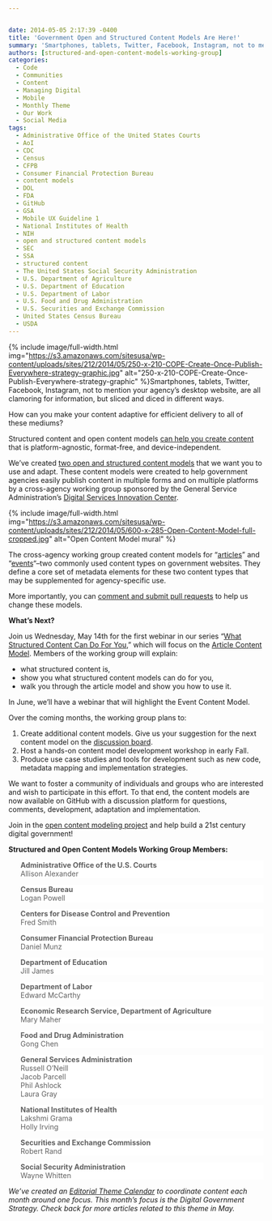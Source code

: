 ```yaml
---


date: 2014-05-05 2:17:39 -0400
title: 'Government Open and Structured Content Models Are Here!'
summary: 'Smartphones, tablets, Twitter, Facebook, Instagram, not to mention your agency&amp;#8217;s desktop website, are all clamoring for information, but sliced and diced in different ways. How can you make your content adaptive for efficient delivery to all of these mediums? Structured content and open content models can help you create content that is'
authors: [structured-and-open-content-models-working-group]
categories:
  - Code
  - Communities
  - Content
  - Managing Digital
  - Mobile
  - Monthly Theme
  - Our Work
  - Social Media
tags:
  - Administrative Office of the United States Courts
  - AoI
  - CDC
  - Census
  - CFPB
  - Consumer Financial Protection Bureau
  - content models
  - DOL
  - FDA
  - GitHub
  - GSA
  - Mobile UX Guideline 1
  - National Institutes of Health
  - NIH
  - open and structured content models
  - SEC
  - SSA
  - structured content
  - The United States Social Security Administration
  - U.S. Department of Agriculture
  - U.S. Department of Education
  - U.S. Department of Labor
  - U.S. Food and Drug Administration
  - U.S. Securities and Exchange Commission
  - United States Census Bureau
  - USDA
---
```



{% include image/full-width.html img="https://s3.amazonaws.com/sitesusa/wp-content/uploads/sites/212/2014/05/250-x-210-COPE-Create-Once-Publish-Everywhere-strategy-graphic.jpg" alt="250-x-210-COPE-Create-Once-Publish-Everywhere-strategy-graphic" %}Smartphones, tablets, Twitter, Facebook, Instagram, not to mention your agency&#8217;s desktop website, are all clamoring for information, but sliced and diced in different ways.

How can you make your content adaptive for efficient delivery to all of these mediums?

Structured content and open content models [can help you create content](https://www.WHATEVER/2013/10/28/always-future-ready-the-benefits-of-open-content-models-and-structured-data-webinar/) that is platform-agnostic, format-free, and device-independent.

We&#8217;ve created [two open and structured content models](http://gsa.github.io/Open-And-Structured-Content-Models/index.html) that we want you to use and adapt. These content models were created to help government agencies easily publish content in multiple forms and on multiple platforms by a cross-agency working group sponsored by the General Service Administration’s [Digital Services Innovation Center](https://www.WHATEVER/about/).

{% include image/full-width.html img="https://s3.amazonaws.com/sitesusa/wp-content/uploads/sites/212/2014/05/600-x-285-Open-Content-Model-full-cropped.jpg" alt="Open Content Model mural" %}


The cross-agency working group created content models for &#8220;[articles](http://gsa.github.io/Open-And-Structured-Content-Models/models/article-model.html)&#8221; and &#8220;[events](http://gsa.github.io/Open-And-Structured-Content-Models/models/event-model.html)&#8220;–two commonly used content types on government websites. They define a core set of metadata elements for these two content types that may be supplemented for agency-specific use.

More importantly, you can [comment and submit pull requests](http://gsa.github.io/Open-And-Structured-Content-Models/contribute.html) to help us change these models.

**What&#8217;s Next?**

Join us Wednesday, May 14th for the first webinar in our series &#8220;[What Structured Content Can Do For You](https://www.WHATEVER/event/what-structured-content-can-do-for-you-article-model/),&#8221; which will focus on the [Article Content Model](http://gsa.github.io/Open-And-Structured-Content-Models/models/article-model.html). Members of the working group will explain:

  * what structured content is,
  * show you what structured content models can do for you,
  * walk you through the article model and show you how to use it.

In June, we’ll have a webinar that will highlight the Event Content Model.

Over the coming months, the working group plans to:

  1. Create additional content models. Give us your suggestion for the next content model on the [discussion board](https://github.com/GSA/Open-And-Structured-Content-Models/issues).
  2. Host a hands-on content model development workshop in early Fall.
  3. Produce use case studies and tools for development such as new code, metadata mapping and implementation strategies.

We want to foster a community of individuals and groups who are interested and wish to participate in this effort. To that end, the content models are now available on GitHub with a discussion platform for questions, comments, development, adaptation and implementation.

Join in the [open content modeling project](https://github.com/GSA/Open-And-Structured-Content-Models/issues) and help build a 21st century digital government!

**Structured and Open Content Models Working Group Members:**

<blockquote style="padding: 0 0 0px;background: #fff;border: 0;margin-bottom: 0px;text-align: left">
  <div class="one-half first">
    <strong>Administrative Office of the U.S. Courts</strong>
  </div>
  
  <div class="one-half">
    Allison Alexander
  </div>
</blockquote>

<blockquote style="padding: 0 0 0px;background: #fff;border: 0;margin-bottom: 0px;text-align: left">
  <div class="one-half first">
    <strong>Census Bureau</strong>
  </div>
  
  <div class="one-half">
    Logan Powell
  </div>
</blockquote>

<blockquote style="padding: 0 0 0px;background: #fff;border: 0;margin-bottom: 0px;text-align: left">
  <div class="one-half first">
    <strong>Centers for Disease Control and Prevention</strong>
  </div>
  
  <div class="one-half">
    Fred Smith
  </div>
</blockquote>

<blockquote style="padding: 0 0 0px;background: #fff;border: 0;margin-bottom: 0px;text-align: left">
  <div class="one-half first">
    <strong>Consumer Financial Protection Bureau</strong>
  </div>
  
  <div class="one-half">
    Daniel Munz
  </div>
</blockquote>

<blockquote style="padding: 0 0 0px;background: #fff;border: 0;margin-bottom: 0px;text-align: left">
  <div class="one-half first">
    <strong>Department of Education</strong>
  </div>
  
  <div class="one-half">
    Jill James
  </div>
</blockquote>

<blockquote style="padding: 0 0 0px;background: #fff;border: 0;margin-bottom: 0px;text-align: left">
  <div class="one-half first">
    <strong>Department of Labor</strong>
  </div>
  
  <div class="one-half">
    Edward McCarthy
  </div>
</blockquote>

<blockquote style="padding: 0 0 0px;background: #fff;border: 0;margin-bottom: 0px;text-align: left">
  <div class="one-half first">
    <strong>Economic Research Service, Department of Agriculture</strong>
  </div>
  
  <div class="one-half">
    Mary Maher
  </div>
</blockquote>

<blockquote style="padding: 0 0 0px;background: #fff;border: 0;margin-bottom: 0px;text-align: left">
  <div class="one-half first">
    <strong>Food and Drug Administration</strong>
  </div>
  
  <div class="one-half">
    Gong Chen
  </div>
</blockquote>

<blockquote style="padding: 0 0 0px;background: #fff;border: 0;margin-bottom: 0px;text-align: left">
  <div class="one-half first">
    <strong>General Services Administration</strong>
  </div>
  
  <div class="one-half">
    Russell O&#8217;Neill<br /> Jacob Parcell<br /> Phil Ashlock<br /> Laura Gray
  </div>
</blockquote>

<blockquote style="padding: 0 0 0px;background: #fff;border: 0;margin-bottom: 0px;text-align: left">
  <div class="one-half first">
    <strong>National Institutes of Health</strong>
  </div>
  
  <div class="one-half">
    Lakshmi Grama<br /> Holly Irving
  </div>
</blockquote>

<blockquote style="padding: 0 0 0px;background: #fff;border: 0;margin-bottom: 0px;text-align: left">
  <div class="one-half first">
    <strong>Securities and Exchange Commission</strong>
  </div>
  
  <div class="one-half">
    Robert Rand
  </div>
</blockquote>

<blockquote style="padding: 0 0 0px;background: #fff;border: 0;margin-bottom: 0px;text-align: left">
  <div class="one-half first">
    <strong>Social Security Administration</strong>
  </div>
  
  <div class="one-half">
    Wayne Whitten
  </div>
</blockquote>

_We&#8217;ve created an [Editorial Theme Calendar](https://www.WHATEVER/join-digitalgov/#guidelines) to coordinate content each month around one focus. This month&#8217;s focus is the Digital Government Strategy. Check back for more articles related to this theme in May._